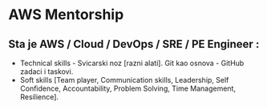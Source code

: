 # AWS Mentorship

## Sta je AWS / Cloud / DevOps / SRE / PE Engineer	:
 - Technical skills - Svicarski noz [razni alati]. Git kao osnova - GitHub zadaci i taskovi.
 - Soft skills [Team player, Communication skills, Leadership, Self Confidence, Accountability, Problem Solving, Time Management, Resilience]. 
